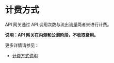# 计费方式
API 网关通过 API 调用次数与流出流量两者来进行计费。

**说明：API 网关在内测和公测阶段，不收取费用。**


更多详情请参见：
- [计费方式说明](https://www.jdcloud.com/help/detail/1391/isCatalog/1)


		
		
		
